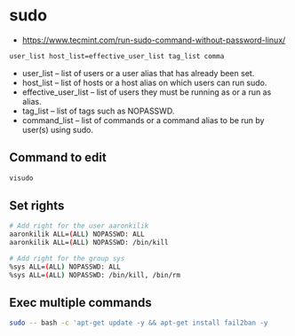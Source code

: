 # sudo

* https://www.tecmint.com/run-sudo-command-without-password-linux/

```bash
user_list host_list=effective_user_list tag_list comma
```

* user_list – list of users or a user alias that has already been set.
* host_list – list of hosts or a host alias on which users can run sudo.
* effective_user_list – list of users they must be running as or a run as alias.
* tag_list – list of tags such as NOPASSWD.
* command_list – list of commands or a command alias to be run by user(s) using sudo.

## Command to edit

```bash
visudo
```

## Set rights

```bash
# Add right for the user aaronkilik
aaronkilik ALL=(ALL) NOPASSWD: ALL
aaronkilik ALL=(ALL) NOPASSWD: /bin/kill

# Add right for the group sys
%sys ALL=(ALL) NOPASSWD: ALL
%sys ALL=(ALL) NOPASSWD: /bin/kill, /bin/rm
```

## Exec multiple commands

```bash
sudo -- bash -c 'apt-get update -y && apt-get install fail2ban -y
```
